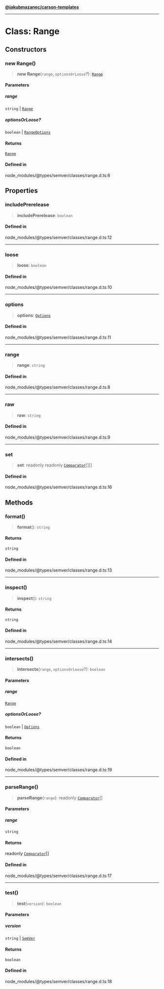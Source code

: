 [**@jakubmazanec/carson-templates**](../../../README.md)

---

# Class: Range

## Constructors

### new Range()

> **new Range**(`range`, `optionsOrLoose`?): [`Range`](Range.md)

#### Parameters

##### range

`string` | [`Range`](Range.md)

##### optionsOrLoose?

`boolean` | [`RangeOptions`](../interfaces/RangeOptions.md)

#### Returns

[`Range`](Range.md)

#### Defined in

node_modules/@types/semver/classes/range.d.ts:6

## Properties

### includePrerelease

> **includePrerelease**: `boolean`

#### Defined in

node_modules/@types/semver/classes/range.d.ts:12

---

### loose

> **loose**: `boolean`

#### Defined in

node_modules/@types/semver/classes/range.d.ts:10

---

### options

> **options**: [`Options`](../interfaces/Options.md)

#### Defined in

node_modules/@types/semver/classes/range.d.ts:11

---

### range

> **range**: `string`

#### Defined in

node_modules/@types/semver/classes/range.d.ts:8

---

### raw

> **raw**: `string`

#### Defined in

node_modules/@types/semver/classes/range.d.ts:9

---

### set

> **set**: readonly readonly [`Comparator`](Comparator.md)[][]

#### Defined in

node_modules/@types/semver/classes/range.d.ts:16

## Methods

### format()

> **format**(): `string`

#### Returns

`string`

#### Defined in

node_modules/@types/semver/classes/range.d.ts:13

---

### inspect()

> **inspect**(): `string`

#### Returns

`string`

#### Defined in

node_modules/@types/semver/classes/range.d.ts:14

---

### intersects()

> **intersects**(`range`, `optionsOrLoose`?): `boolean`

#### Parameters

##### range

[`Range`](Range.md)

##### optionsOrLoose?

`boolean` | [`Options`](../interfaces/Options.md)

#### Returns

`boolean`

#### Defined in

node_modules/@types/semver/classes/range.d.ts:19

---

### parseRange()

> **parseRange**(`range`): readonly [`Comparator`](Comparator.md)[]

#### Parameters

##### range

`string`

#### Returns

readonly [`Comparator`](Comparator.md)[]

#### Defined in

node_modules/@types/semver/classes/range.d.ts:17

---

### test()

> **test**(`version`): `boolean`

#### Parameters

##### version

`string` | [`SemVer`](SemVer.md)

#### Returns

`boolean`

#### Defined in

node_modules/@types/semver/classes/range.d.ts:18
